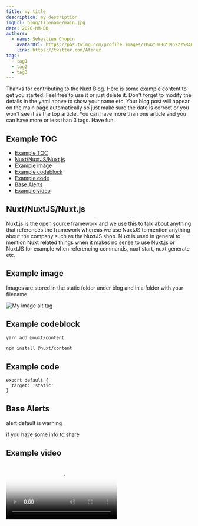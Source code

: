 ```yaml
---
title: my title
description: my description
imgUrl: blog/filename/main.jpg
date: 2020-MM-DD
authors:
  - name: Sebastien Chopin
    avatarUrl: https://pbs.twimg.com/profile_images/1042510623962275840/1Iw_Mvud_400x400.jpg
    link: https://twitter.com/Atinux
tags:
  - tag1
  - tag2
  - tag3
---
```


Thanks for contributing to the Nuxt Blog. Here is some example content to get you started. Feel free to use it or just delete it. Don't forget to modify the details in the yaml above to show your name etc. Your blog post will appear on the main page automatically so just make sure the date is correct or you won't see it as the top article. You can have more than one article and you can have more or less than 3 tags. Have fun.

## Example TOC

- [Example TOC](#example-toc)
- [Nuxt/NuxtJS/Nuxt.js](#nuxtnuxtjsnuxtjs)
- [Example image](#example-image)
- [Example codeblock](#example-codeblock)
- [Example code](#example-code)
- [Base Alerts](#base-alerts)
- [Example video](#example-video)

## Nuxt/NuxtJS/Nuxt.js

Nuxt.js is the open source framework and we use this to talk about anything that references the framework whereas we use NuxtJS to mention anything about the company such as the NuxtJS shop. Nuxt is used in general to mention Nuxt related things when it makes no sense to use Nuxt.js or NuxtJS for example when referencing commands, nuxt start, nuxt generate etc.

## Example image

Images are stored in the static folder under blog and in a folder with your filename.

![My image alt tag](blog/going-dark-with-nuxtjs-color-mode/list-of-colors.png)

## Example codeblock

<code-group>
  <code-block label="Yarn" active>

```bash
yarn add @nuxt/content
```

</code-block>
<code-block label="npm">

```bash
npm install @nuxt/content
```

  </code-block>
</code-group>

## Example code

```js{}[nuxt.config.js]
export default {
  target: 'static'
}
```

## Base Alerts

<base-alert>

alert default is warning

</base-alert>

<base-alert type="info">

if you have some info to share

</base-alert>

## Example video

<video poster="https://res.cloudinary.com/nuxt/video/upload/v1595852304/nuxt-smart-generate_pjaat1.jpg" loop="loop" plays-inline="true" controls="controls">
  <source src="https://res.cloudinary.com/nuxt/video/upload/v1595852304/nuxt-smart-generate_pjaat1.webm" type="video/webm">
  <source src="https://res.cloudinary.com/nuxt/video/upload/v1595852304/nuxt-smart-generate_pjaat1.mp4" type="video/mp4">
  <source src="https://res.cloudinary.com/nuxt/video/upload/v1595852304/nuxt-smart-generate_pjaat1.ogv" type="video/ogg">
</video>
